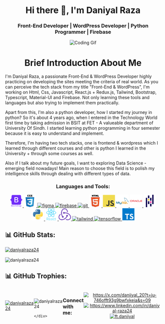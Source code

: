 <p align="center">
    <img src="https://i.gifer.com/JYOj.gif" alt="">
</p>

<h1 align="center">Hi there 👋, I'm Daniyal Raza</h1>
<h3 align="center">Front-End Developer | WordPress Developer | Python Programmer | Firebase</h3>

<p align="center">
    <img src="https://eportfolio.utm.my/artefact/file/download.php?file=708102&view=177741&time=1715368670"
        alt="Coding Gif">
</p>

<h1 align="center">Brief Introduction About Me</h1>
</p> I'm Daniyal Raza, a passionate Front-End & WordPress Developer highly practicing on developing the sites meeting
the criteria
of real world. As you can perceive the tech stack from my title "Front-End & WordPress", I'm working on Html, Css,
Javascript, React.js +
Redux.js, Tailwind, Bootstrap, Typescript, Material-UI and Firebase. Not only learning these tools and languages but
also trying to implement them practically.</p>
<p> Apart from this, I'm also a python developer, how I started my journey in python? So it's about 4 years ago, when I
    entered in the Technology World first time by taking admission in BSIT at FET - A valueable department of
    University Of Sindh. I started learning python programming in four semester because it is easy to understand and
    implement.</p>
<p> Therefore, I'm having two tech stacks, one is frontend & wordpress which I learned through different courses and
    other is
    python I learned in the University + through some courses as well.
</p>
<p>Also if I talk about my future goals, I want to exploring Data Science - emerging field nowadays! Main reason to
    choose
    this field is to polish my intelligence skills through dealing with different types of data.</p>

<h3 align="center">Languages and Tools:</h3>
<p align="center"> <a href="https://getbootstrap.com" target="_blank" rel="noreferrer"> <img
            src="https://raw.githubusercontent.com/devicons/devicon/master/icons/bootstrap/bootstrap-plain-wordmark.svg"
            alt="bootstrap" width="40" height="40" /> </a> <a href="https://www.w3schools.com/css/" target="_blank"
        rel="noreferrer"> <img
            src="https://raw.githubusercontent.com/devicons/devicon/master/icons/css3/css3-original-wordmark.svg"
            alt="css3" width="40" height="40" /> </a> <a href="https://www.figma.com/" target="_blank" rel="noreferrer">
        <img src="https://www.vectorlogo.zone/logos/figma/figma-icon.svg" alt="figma" width="40" height="40" /> </a> <a
        href="https://firebase.google.com/" target="_blank" rel="noreferrer"> <img
            src="https://www.vectorlogo.zone/logos/firebase/firebase-icon.svg" alt="firebase" width="40" height="40" />
    </a> <a href="https://git-scm.com/" target="_blank" rel="noreferrer"> <img
            src="https://www.vectorlogo.zone/logos/git-scm/git-scm-icon.svg" alt="git" width="40" height="40" /> </a> <a
        href="https://www.w3.org/html/" target="_blank" rel="noreferrer"> <img
            src="https://raw.githubusercontent.com/devicons/devicon/master/icons/html5/html5-original-wordmark.svg"
            alt="html5" width="40" height="40" /> </a> <a href="https://developer.mozilla.org/en-US/docs/Web/JavaScript"
        target="_blank" rel="noreferrer"> <img
            src="https://raw.githubusercontent.com/devicons/devicon/master/icons/javascript/javascript-original.svg"
            alt="javascript" width="40" height="40" /> </a> <a href="https://www.mysql.com/" target="_blank"
        rel="noreferrer"> <img
            src="https://raw.githubusercontent.com/devicons/devicon/master/icons/mysql/mysql-original-wordmark.svg"
            alt="mysql" width="40" height="40" /> </a> <a href="https://www.oracle.com/" target="_blank"
        rel="noreferrer"> <img
            src="https://raw.githubusercontent.com/devicons/devicon/master/icons/oracle/oracle-original.svg"
            alt="oracle" width="40" height="40" /> </a> <a href="https://pandas.pydata.org/" target="_blank"
        rel="noreferrer"> <img
            src="https://raw.githubusercontent.com/devicons/devicon/2ae2a900d2f041da66e950e4d48052658d850630/icons/pandas/pandas-original.svg"
            alt="pandas" width="40" height="40" /> </a> <a href="https://www.python.org" target="_blank"
        rel="noreferrer"> <img
            src="https://raw.githubusercontent.com/devicons/devicon/master/icons/python/python-original.svg"
            alt="python" width="40" height="40" /> </a> <a href="https://reactjs.org/" target="_blank" rel="noreferrer">
        <img src="https://raw.githubusercontent.com/devicons/devicon/master/icons/react/react-original-wordmark.svg"
            alt="react" width="40" height="40" /> </a> <a href="https://redux.js.org" target="_blank" rel="noreferrer">
        <img src="https://raw.githubusercontent.com/devicons/devicon/master/icons/redux/redux-original.svg" alt="redux"
            width="40" height="40" /> </a> <a href="https://tailwindcss.com/" target="_blank" rel="noreferrer"> <img
            src="https://www.vectorlogo.zone/logos/tailwindcss/tailwindcss-icon.svg" alt="tailwind" width="40"
            height="40" /> </a> <a href="https://www.tensorflow.org" target="_blank" rel="noreferrer"> <img
            src="https://www.vectorlogo.zone/logos/tensorflow/tensorflow-icon.svg" alt="tensorflow" width="40"
            height="40" /> </a> <a href="https://www.typescriptlang.org/" target="_blank" rel="noreferrer"> <img
            src="https://raw.githubusercontent.com/devicons/devicon/master/icons/typescript/typescript-original.svg"
            alt="typescript" width="40" height="40" /> </a> </p>


## 📊 GitHub Stats:

<p>
<a href="https://git.io/streak-stats">    
    <img align="center"
    src="https://github-readme-stats.vercel.app/api/top-langs?username=daniyalraza24&show_icons=true&locale=en&layout=compact"
    alt="daniyalraza24" /></a></p>

<p><img align="center" src="https://github-readme-streak-stats.herokuapp.com/?user=daniyalraza24&"
    alt="daniyalraza24" /></p>


## 📊 GitHub Trophies:

<div style="display: flex; justify-content: center; align-items: center;">
    <div>
        <a href="https://github.com/ryo-ma/github-profile-trophy"><img
            src="https://github-profile-trophy.vercel.app/?username=daniyalraza24" alt="daniyalraza24" /></a>
    </div>
    <div>
        <br>
        <p align="left"> <img
            src="https://komarev.com/ghpvc/?username=daniyalraza24&label=Profile%20views&color=0e75b6&style=flat"
            alt="daniyalraza24" /> </p>
    
    </div>
</div>



<h3 align="left">Connect with me:</h3>
<p align="center">
    <a href="https://twitter.com/https://x.com/daniiyal_20?t=ju-746offt93g9bwfxkeia&s=09" target="blank"><img
            align="center"
            src="https://raw.githubusercontent.com/rahuldkjain/github-profile-readme-generator/master/src/images/icons/Social/twitter.svg"
            alt="https://x.com/daniiyal_20?t=ju-746offt93g9bwfxkeia&s=09" height="30" width="40" /></a>
    <a href="https://linkedin.com/in/https://www.linkedin.com/in/daniyal-raza24" target="blank"><img align="center"
            src="https://raw.githubusercontent.com/rahuldkjain/github-profile-readme-generator/master/src/images/icons/Social/linked-in-alt.svg"
            alt="https://www.linkedin.com/in/daniyal-raza24" height="30" width="40" /></a>
    <a href="https://instagram.com/ft.daniiyal" target="blank"><img align="center"
            src="https://raw.githubusercontent.com/rahuldkjain/github-profile-readme-generator/master/src/images/icons/Social/instagram.svg"
            alt="ft.daniiyal" height="30" width="40" /></a>
</p>



